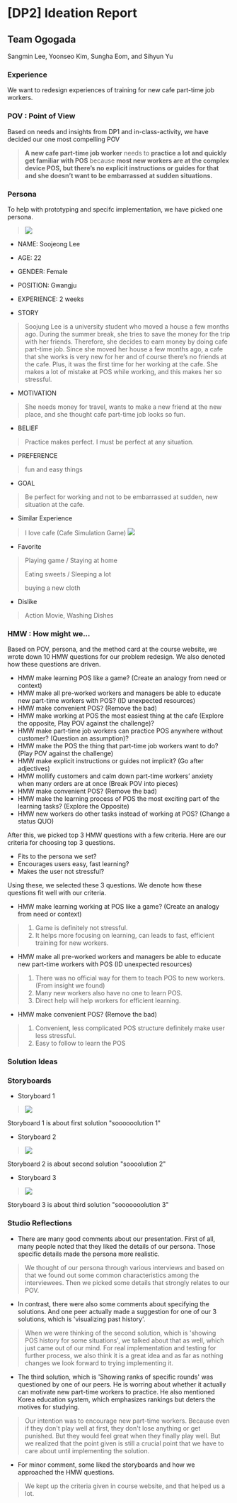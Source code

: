 # [DP2] Ideation Report

## Team Ogogada
Sangmin Lee, Yoonseo Kim, Sungha Eom, and Sihyun Yu

### Experience
We want to redesign experiences of training for new cafe part-time job workers.

### POV : Point of View

Based on needs and insights from DP1 and in-class-activity, we have decided our one most compelling POV

> **A new cafe part-time job worker** needs to 
**practice a lot and quickly get familiar with POS** because **most new workers are at the complex device POS, but there’s no explicit instructions or guides for that and she doesn’t want to be embarrassed at sudden situations.**

### Persona

To help with prototyping and specifc implementation, we have picked one persona. 

>![](./Images/persona.png)

* NAME: Soojeong Lee
* AGE: 22
* GENDER: Female
* POSITION: Gwangju
* EXPERIENCE: 2 weeks

* STORY

> Soojung Lee is a university student who moved a house a few months ago. During the summer break, she tries to save the money for the trip with her friends. Therefore, she decides to earn money by doing cafe part-time job. Since she moved her house a few months ago, a cafe that she works is very new for her and of course there’s no friends at the cafe. Plus, it was the first time for her working at the cafe. She makes a lot of mistake at POS while working, and this makes her so stressful. 

* MOTIVATION

> She needs money for travel, wants to make a new friend at the new place, and she thought cafe part-time job looks so fun.

* BELIEF

> Practice makes perfect. 
> I must be perfect at any situation.

* PREFERENCE
> fun and easy things

* GOAL
> Be perfect for working and not to be embarrassed at sudden, new situation at the cafe.

* Similar Experience
> I love cafe (Cafe Simulation Game)
> ![](./Images/ilovecafe.png)

* Favorite
> Playing game  / Staying at home
> 
> Eating sweets / Sleeping a lot
> 
> buying a new cloth     

* Dislike
>Action Movie, Washing Dishes  
   

### HMW : How might we...
Based on POV, persona, and the method card at the course website, we wrote down 10 HMW questions for our problem redesign. We also denoted how these questions are driven. 

* HMW make learning POS like a game? (Create an analogy from need or context)
* HMW make all pre-worked workers and managers be able to educate new part-time workers with POS? (ID unexpected resources)
* HMW make convenient POS? (Remove the bad)
* HMW make working at POS the most easiest thing at the cafe (Explore the opposite, Play POV against the challenge)?
* HMW make part-time job workers can practice POS anywhere without customer?  (Question an assumption)?
* HMW make the POS the thing that part-time job workers want to do? (Play POV against the challenge)
* HMW make explicit instructions or guides not implicit? (Go after adjectives)
* HMW mollify customers and calm down part-time workers’ anxiety when many orders are at once (Break POV into pieces)
* HMW make convenient POS? (Remove the bad)
* HMW make the learning process of POS the most exciting part of the learning tasks? (Explore the Opposite)
* HMW new workers do other tasks instead of working at POS? (Change a status QUO)

After this, we picked top 3 HMW questions with a few criteria. Here are our criteria for choosing top 3 questions.

* Fits to the persona we set?
* Encourages users easy, fast learning?
* Makes the user not stressful?

Using these, we selected these 3 questions. We denote how these questions fit well with our criteria. 

* HMW make learning working at POS like a game? (Create an analogy from need or context)

> 1. Game is definitely not stressful.
> 2. It helps more focusing on learning, can leads to fast, efficient training for new workers. 

* HMW make all pre-worked workers and managers be able to educate new part-time workers with POS (ID unexpected resources)

> 1. There was no official way for them to teach POS to new workers. (From insight we found)
> 2. Many new workers also have no one to learn POS.
> 3. Direct help will help workers for efficient learning. 

* HMW make convenient POS? (Remove the bad)

> 1. Convenient, less complicated POS structure definitely make user less stressful. 
> 2. Easy to follow to learn the POS



### Solution Ideas

### Storyboards

* Storyboard 1
> ![](./Images/storyboard1.png)

Storyboard 1 is about first solution
"soooooolution 1"

* Storyboard 2
> ![](./Images/storyboard2.jpg)

Storyboard 2 is about second solution
"soooolution 2"

* Storyboard 3
> ![](./Images/storyboard3.jpg)

Storyboard 3 is about third solution
"sooooooolution 3"

### Studio Reflections

- There are many good comments about our presentation. First of all, many people noted that they liked the details of our persona. Those specific details made the persona more realistic.

> We thought of our persona through various interviews and based on that we found out some common characteristics among the interviewees. Then we picked some details that strongly relates to our POV.

- In contrast, there were also some comments about specifying the solutions. And one peer actually made a suggestion for one of our 3 solutions, which is 'visualizing past history'. 

> When we were thinking of the second solution, which is 'showing POS history for some situations', we talked about that as well, which just came out of our mind. For real implementation and testing for further process, we also think it is a great idea and as far as nothing changes we look forward to trying implementing it.

- The third solution, which is 'Showing ranks of specific rounds' was questioned by one of our peers. He is worring about whether it actually can motivate new part-time workers to practice. He also mentioned Korea education system, which emphasizes rankings but deters the motives for studying.

> Our intention was to encourage new part-time workers. Because even if they don't play well at first, they don't lose anything or get punished. But they would feel great when they finally play well. But we realized that the point given is still a crucial point that we have to care about until implementing the solution.

- For minor comment, some liked the storyboards and how we approached the HMW questions.

> We kept up the criteria given in course website, and that helped us a lot.
